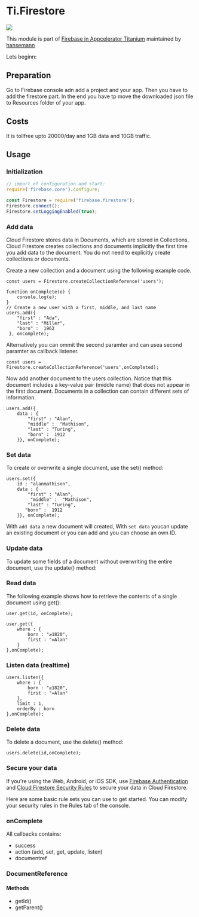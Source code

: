 Ti.Firestore
===========================================
![](https://raw.githubusercontent.com/hansemannn/titanium-firebase/master/titanium-firebase-logo%402x.png)


This module is part of [Firebase in Appcelerator Titanium](https://github.com/hansemannn/titanium-firebase) maintained by [hansemann](https://github.com/hansemannn)

Lets beginn:

## Preparation
Go to Firebase console adn add a project and your app. Then you have to add the firestore part. In the end you have tp move the downloaded json file to Resources folder of your app.

## Costs

It is tollfree upto 20000/day and 1GB data and 10GB traffic.

## Usage 

### Initialization

```javascript
// import of configuration and start:
require('firebase.core').configure;

const Firestore = require('firebase.firestore');
Firestore.connect();
Firestore.setLoggingEnabled(true);
```

### Add data

Cloud Firestore stores data in Documents, which are stored in Collections. Cloud Firestore creates collections and documents implicitly the first time you add data to the document. You do not need to explicitly create collections or documents.

Create a new collection and a document using the following example code.

```
const users = Firestore.createCollectionReference('users');

function onComplete(e) {
	console.log(e);
}
// Create a new user with a first, middle, and last name
users.add({
	"first" : "Ada",
	"last" : "Miller",
	"born" :  1962
 },	onComplete);
```
Alternatively you can ommit the second paramter and can usea second paramter as callback listener.

```
const users = Firestore.createCollectionReference('users',onCompleted);
```

Now add another document to the users collection. Notice that this document includes a key-value pair (middle name) that does not appear in the first document. Documents in a collection can contain different sets of information.

```
users.add({
    data : {
    	"first" : "Alan",
    	"middle" :  "Mathison",
    	"last" : "Turing",
    	"born" :  1912
    }}, onComplete);
```
### Set data

To create or overwrite a single document, use the set() method:

```
users.set({
    id : "alanmathison",
    data : {
	    "first" : "Alan",
  		 "middle" :  "Mathison",
  	    "last" : "Turing",
       "born" :  1912
  	}},	onComplete);
```
With `add data` a new document will created, With `set data` youcan update an existing document or you can add and you can choose an own ID.

### Update data

To update some fields of a document without overwriting the entire document, use the update() method:


### Read data

The following example shows how to retrieve the contents of a single document using get():

```
user.get(id, onComplete);
```


```
user.get({
	where : {
		born : "≥1820",
		first : "=Alan"
	}	
},onComplete);
```

### Listen data (realtime)

```
users.listen({
	where : {
		born : "≥1820",
		first : "=Alan"
	},
	limit : 1,
	orderBy : born
},onComplete);
```

### Delete data

To delete a document, use the delete() method:
```
users.delete(id,onComplete);
```

### Secure your data

If you're using the Web, Android, or iOS SDK, use [Firebase Authentication](https://firebase.google.com/docs/auth/) and [Cloud Firestore Security Rules](https://firebase.google.com/docs/firestore/security/get-started) to secure your data in Cloud Firestore.

Here are some basic rule sets you can use to get started. You can modify your security rules in the Rules tab of the console.

### onComplete

All callbacks contains:

- success
- action (add, set, get, update, listen)
- documentref

### DocumentReference

#### Methods

- getId()
- getParent()
